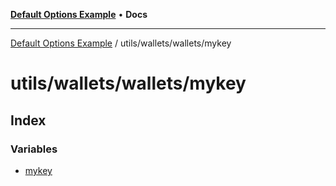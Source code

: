 [**Default Options Example**](../../../../README.md) • **Docs**

***

[Default Options Example](../../../../modules.md) / utils/wallets/wallets/mykey

# utils/wallets/wallets/mykey

## Index

### Variables

- [mykey](variables/mykey.md)
